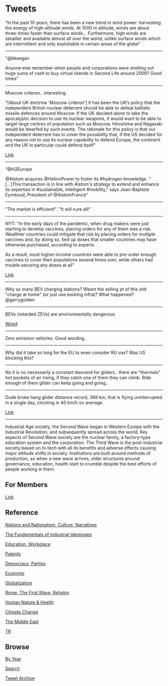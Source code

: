 # Tweets

"In the past 10 years, there has been a new trend in wind power:
harvesting the energy of high-altitude winds. At 1000 m altitude,
winds are about three-times faster than surface winds... Furthermore,
high winds are steadier and available almost all over the world,
unlike surface winds which are intermittent and only exploitable in
certain areas of the globe"

---

"@bkeegan

Anyone else remember when people and corporations were shelling out
huge sums of cash to buy virtual islands in Second Life around 2006?
Good times"

---

Moscow criteron..  interesting. 

"[About UK doctrine 'Moscow criteron'] It has been the UK’s policy
that the independent British nuclear deterrent should be able to
defeat ballistic missile defences around Moscow. If the UK decided
alone to take the apocalyptic decision to use its nuclear weapons, it
would want to be able to target large centres of population such as
Moscow. Hiroshima and Nagasaki would be dwarfed by such events. The
rationale for this policy is that our independent deterrent has to
cover the possibility that, if the US decided for any reason not to
use its nuclear capability to defend Europe, the continent and the UK
in particular could defend itself"

[Link](https://www.ft.com/content/3ce68230-9dd1-11e1-9a9e-00144feabdc0)

---

"@H2Europe

@Alstom acquires @HelionPower to foster its \#hydrogen knowledge.
"[...]This transaction is in line with Alstom's strategy to extend and
enhance its expertise in \#sustainable, intelligent #mobility," says
Jean-Baptiste Eyméoud, President of @AlstomFrance"


----

"The market is efficient!". "It will cure all!"

---

NYT: "In the early days of the pandemic, when drug makers were just
starting to develop vaccines, placing orders for any of them was a
risk. Wealthier countries could mitigate that risk by placing orders
for multiple vaccines and, by doing so, tied up doses that smaller
countries may have otherwise purchased, according to experts.

As a result, most higher-income countries were able to pre-order
enough vaccines to cover their populations several times over, while
others had trouble securing any doses at all"

[Link](https://www.nytimes.com/interactive/2021/03/31/world/global-vaccine-supply-inequity.html)

---

Why so many BEV charging stations? Wasnt the selling pt of this shit
"charge at home" (or just use existing infra)? What happened?
@garrygolden

---

BEVs (retarded ZEVs) are environmentally dangerous.

[Wired](https://www.wired.co.uk/article/lithium-batteries-environment-impact)

---

Zero emission vehicles. Good wording.. 

---

Why did it take so long for the EU to even consider RU vax? Was US
blocking this?

---

No it is no necessarily a constant descend for gliders.. there are
"thermals" hot pockets of air rising, if they catch one of them they
can climb. Ride enough of them glider can keep going and going.. 

---

Dude broke hang glider distance record, 368 km, that is flying
uninterrupted in a single day, clocking in 40 km/h on average.

[Link](https://www.willswing.com/owen-morses-new-out-and-return-world-record-flight-on-the-t3-154/)

---

Industrial Age society, the Second Wave began in Western Europe with
the Industrial Revolution, and subsequently spread across the
world. Key aspects of Second Wave society are the nuclear family, a
factory-type education system and the corporation. The Third Wave is
the post-industrial society based on hi-tech with all its benefits and
adverse effects causing major attitude shifts in society. Institutions
are built around methods of production, so when a new wave arrives,
older structures around governance, education, health start to crumble
despite the best efforts of people working in them.

## For Members

[Link](https://thirdwave-members.herokuapp.com)

## Reference

[Nations and Nationalism, Culture, Narratives](/2013/02/nations-and-nationalism.md)

[The Fundamentals of Industrial Ideologies](/2011/04/fundamentals-of-industrial-ideologies.md)

[Education, Workplace](2017/09/education-workplace.md)

[Patents](/2018/09/patents.md)

[Democracy, Parties](/2016/11/democracy.md)

[Economy](/2018/05/economy.md)

[Globalization](/2018/09/globalization.md)

[Rome, The First Wave, Religion](/2017/12/rome.md)

[Human Nature & Health](/2020/07/human-nature.md)

[Climate Change](/2018/12/climate.md)

[The Middle East](/2019/07/middleeast.md)

[TR](../tr)

## Browse

[By Year](years.md)

[Search](search.html)

[Tweet Archive](/tweets/README.md)


